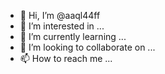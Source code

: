 - 👋 Hi, I’m @aaql44ff
- 👀 I’m interested in ...
- 🌱 I’m currently learning ...
- 💞️ I’m looking to collaborate on ...
- 📫 How to reach me ...

<!---
aaql44ff/aaql44ff is a ✨ special ✨ repository because its `README.md` (this file) appears on your GitHub profile.
You can click the Preview link to take a look at your changes.
--->

